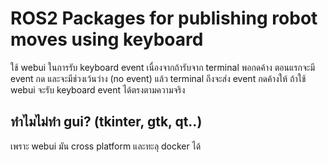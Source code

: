 # ROS2 Packages for publishing robot moves using keyboard

ใช้ webui ในการรับ keyboard event เนื่องจากถ้ารับจาก terminal พอกดค้าง ตอนแรกจะมี event กด และจะมีช่วงเว้นว่าง (no event) แล้ว terminal ถึงจะส่ง event กดค้างให้
ถ้าใช้ webui จะรับ keyboard event ได้ตรงตามความจริง

## ทำไมไม่ทำ gui? (tkinter, gtk, qt..)
เพราะ webui มัน cross platform และทะลุ docker ได้
